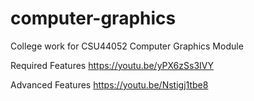 # computer-graphics
College work for CSU44052 Computer Graphics Module

Required Features
https://youtu.be/yPX6zSs3IVY

Advanced Features
https://youtu.be/Nstigj1tbe8

